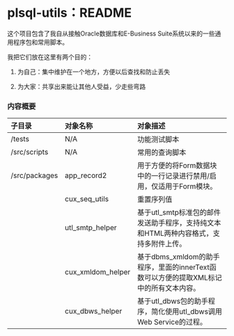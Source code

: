 # plsql-utils：README

这个项目包含了我自从接触Oracle数据库和E-Business Suite系统以来的一些通用程序包和常用脚本。

我把它们放在这里有两个目的：

1. 为自己：集中维护在一个地方，方便以后查找和防止丢失

2. 为大家：共享出来能让其他人受益，少走些弯路


### 内容概要

| 子目录 | 对象名称 | 对象描述 |
| :--- | :--- | :--- |
| /tests | N/A | 功能测试脚本 |
| /src/scripts | N/A | 常用的查询脚本 |
| /src/packages | app\_record2 | 用于方便的将Form数据块中的一行记录进行禁用/启用，仅适用于Form模块。 |
|  | cux\_seq\_utils | 重置序列值 |
|  | utl\_smtp\_helper | 基于utl\_smtp标准包的邮件发送助手程序，支持纯文本和HTML两种内容格式，支持多附件上传。 |
|  | cux\_xmldom\_helper | 基于dbms\_xmldom的助手程序，里面的innerText函数可以方便的提取XML标记中的所有文本内容。 |
|  | cux\_dbws\_helper | 基于utl\_dbws包的助手程序，简化使用utl\_dbws调用Web Service的过程。 |




